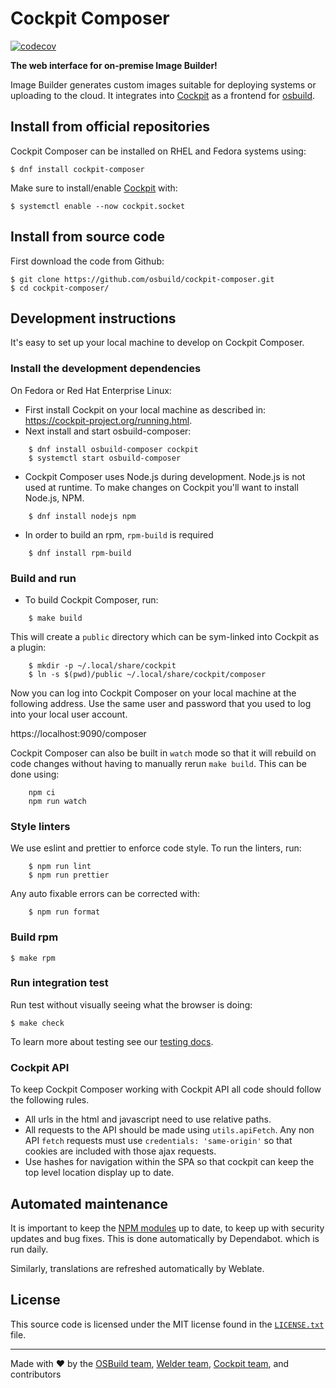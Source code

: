 # Cockpit Composer

[![codecov](https://codecov.io/gh/osbuild/cockpit-composer/branch/main/graph/badge.svg)](https://codecov.io/gh/osbuild/cockpit-composer)

**The web interface for on-premise Image Builder!**

Image Builder generates custom images suitable for deploying systems or uploading to
the cloud. It integrates into [Cockpit](https://cockpit-project.org/) as a
frontend for [osbuild](https://github.com/osbuild).

## Install from official repositories

Cockpit Composer can be installed on RHEL and Fedora systems using:

    $ dnf install cockpit-composer

Make sure to install/enable [Cockpit](https://cockpit-project.org/) with:

    $ systemctl enable --now cockpit.socket
## Install from source code

First download the code from Github:

    $ git clone https://github.com/osbuild/cockpit-composer.git
    $ cd cockpit-composer/

## Development instructions

It's easy to set up your local machine to develop on Cockpit Composer.
### Install the development dependencies

On Fedora or Red Hat Enterprise Linux:

* First install Cockpit on your local machine as described in: https://cockpit-project.org/running.html.
* Next install and start osbuild-composer:
```
    $ dnf install osbuild-composer cockpit
    $ systemctl start osbuild-composer
```

* Cockpit Composer uses Node.js during development. Node.js is not used at runtime. To make changes on Cockpit you'll want to install Node.js, NPM.
```
    $ dnf install nodejs npm
```

* In order to build an rpm, `rpm-build` is required
```
    $ dnf install rpm-build
```

### Build and run

* To build Cockpit Composer, run:
```
    $ make build
```

This will create a `public` directory which can be sym-linked into Cockpit as a plugin:
```
    $ mkdir -p ~/.local/share/cockpit
    $ ln -s $(pwd)/public ~/.local/share/cockpit/composer
```

Now you can log into Cockpit Composer on your local machine at the following address. Use the same user and password that you used to log into your local user account.

https://localhost:9090/composer

Cockpit Composer can also be built in `watch` mode so that it will rebuild on code changes without having to manually rerun `make build`. This can be done using:

```
    npm ci
    npm run watch
```

### Style linters

We use eslint and prettier to enforce code style. To run the linters, run:
```
    $ npm run lint
    $ npm run prettier
```

Any auto fixable errors can be corrected with:
```
    $ npm run format
```

### Build rpm

    $ make rpm

### Run integration test

Run test without visually seeing what the browser is doing:

    $ make check

To learn more about testing see our [testing docs](test).


### Cockpit API

To keep Cockpit Composer working with Cockpit API all code should follow the following rules.

 * All urls in the html and javascript need to use relative paths.
 * All requests to the API should be made using ```utils.apiFetch```. Any non API ```fetch``` requests
   must use ```credentials: 'same-origin'``` so that cookies are included with those ajax requests.
 * Use hashes for navigation within the SPA so that cockpit can keep the top level location display
   up to date.

## Automated maintenance

It is important to keep the [NPM modules](./package.json) up to date, to keep
up with security updates and bug fixes. This is done automatically by Dependabot.
which is run daily.

Similarly, translations are refreshed automatically by Weblate.

## License

This source code is licensed under the MIT license found in the [`LICENSE.txt`](LICENSE.txt) file.

---
Made with ♥ by the [OSBuild team](https://github.com/orgs/osbuild/people), [Welder team](https://github.com/orgs/weldr/people), [Cockpit team](https://github.com/orgs/cockpit-project/people), and contributors
